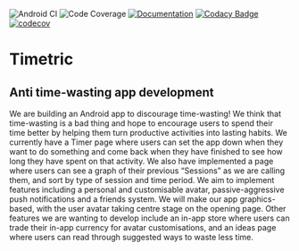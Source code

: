 ![Android CI](https://github.com/meganerd151/345project/actions/workflows/android.yml/badge.svg) ![Code Coverage](https://github.com/meganerd151/345project/actions/workflows/coverage.yml/badge.svg) [![Documentation](https://github.com/meganerd151/345project/actions/workflows/documentation.yml/badge.svg)](https://meganerd151.github.io/345project/)
[![Codacy Badge](https://app.codacy.com/project/badge/Grade/ba20764a329b4f2eabc2a3de10894d51)](https://www.codacy.com/gh/meganerd151/345project/dashboard?utm_source=github.com&amp;utm_medium=referral&amp;utm_content=meganerd151/345project&amp;utm_campaign=Badge_Grade)
[![codecov](https://codecov.io/gh/meganerd151/345project/branch/main/graph/badge.svg?token=E8HYFTQ3PU)](https://codecov.io/gh/meganerd151/345project)
# Timetric

## Anti time-wasting app development

We are building an Android app to discourage time-wasting!
We think that time-wasting is a bad thing and hope to encourage users to spend their time better by helping them turn productive activities into lasting habits.
We currently have a Timer page where users can set the app down when they want to do something and come back when they have finished to see how long they have spent on that activity. We also have implemented a page where users can see a graph of their previous “Sessions” as we are calling them, and sort by type of session and time period.
We aim to implement features including a personal and customisable avatar, passive-aggressive push notifications and a friends system. We will make our app graphics-based, with the user avatar taking centre stage on the opening page. Other features we are wanting to develop include an in-app store where users can trade their in-app currency for avatar customisations, and an ideas page where users can read through suggested ways to waste less time.
